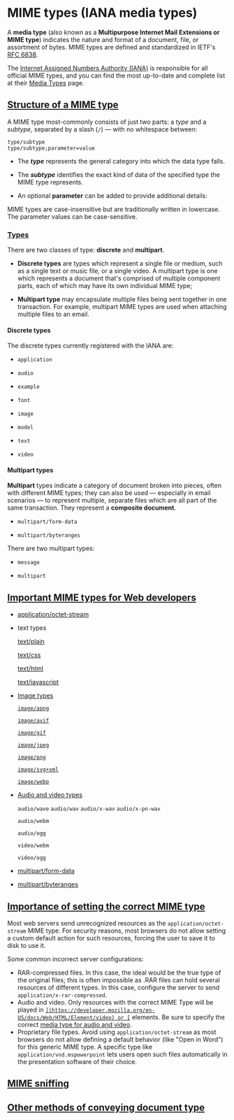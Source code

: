 # MIME types (IANA media types)

A **media type** (also known as a **Multipurpose Internet Mail Extensions or MIME type**) indicates the nature and format of a document, file, or assortment of bytes. MIME types are defined and standardized in IETF's [RFC 6838](https://datatracker.ietf.org/doc/html/rfc6838).

The [Internet Assigned Numbers Authority (IANA)](https://www.iana.org/) is responsible for all official MIME types, and you can find the most up-to-date and complete list at their [Media Types](https://www.iana.org/assignments/media-types/media-types.xhtml) page.

## [Structure of a MIME type](https://developer.mozilla.org/en-US/docs/Web/HTTP/Basics_of_HTTP/MIME_Types#structure_of_a_mime_type)

A MIME type most-commonly consists of just two parts: a *type* and a *subtype*, separated by a slash (`/`) — with no whitespace between:

```
type/subtype
type/subtype;parameter=value
```

- The ***type*** represents the general category into which the data type falls.

- The ***subtype*** identifies the exact kind of data of the specified type the MIME type represents. 

- An optional **parameter** can be added to provide additional details:

MIME types are case-insensitive but are traditionally written in lowercase. The parameter values can be case-sensitive.

### [Types](https://developer.mozilla.org/en-US/docs/Web/HTTP/Basics_of_HTTP/MIME_Types#types)

There are two classes of type: **discrete** and **multipart**.

- **Discrete types** are types which represent a single file or medium, such as a single text or music file, or a single video. A multipart type is one which represents a document that's comprised of multiple component parts, each of which may have its own individual MIME type; 

- **Multipart type** may encapsulate multiple files being sent together in one transaction. For example, multipart MIME types are used when attaching multiple files to an email.

#### Discrete types

The discrete types currently registered with the IANA are:

- `application`

- `audio`

- `example`

- `font`

- `image`

- `model`

- `text`

- `video`

#### Multipart types

**Multipart** types indicate a category of document broken into pieces, often with different MIME types; they can also be used — especially in email scenarios — to represent multiple, separate files which are all part of the same transaction. They represent a **composite document**.

- `multipart/form-data`

- `multipart/byteranges`

There are two multipart types:

- `message`

- `multipart`

## [Important MIME types for Web developers](https://developer.mozilla.org/en-US/docs/Web/HTTP/Basics_of_HTTP/MIME_Types#important_mime_types_for_web_developers)

- [application/octet-stream](https://developer.mozilla.org/en-US/docs/Web/HTTP/Basics_of_HTTP/MIME_Types#applicationoctet-stream)

- text types

  [text/plain](https://developer.mozilla.org/en-US/docs/Web/HTTP/Basics_of_HTTP/MIME_Types#textplain)

  [text/css](https://developer.mozilla.org/en-US/docs/Web/HTTP/Basics_of_HTTP/MIME_Types#textcss)

  [text/html](https://developer.mozilla.org/en-US/docs/Web/HTTP/Basics_of_HTTP/MIME_Types#texthtml)

  [text/javascript](https://developer.mozilla.org/en-US/docs/Web/HTTP/Basics_of_HTTP/MIME_Types#textjavascript)

- [Image types](https://developer.mozilla.org/en-US/docs/Web/HTTP/Basics_of_HTTP/MIME_Types#image_types)

  [`image/apng`](https://developer.mozilla.org/en-US/docs/Web/Media/Formats/Image_types#apng_animated_portable_network_graphics)

  [`image/avif`](https://developer.mozilla.org/en-US/docs/Web/Media/Formats/Image_types#avif_image)

  [`image/gif`](https://developer.mozilla.org/en-US/docs/Web/Media/Formats/Image_types#gif_graphics_interchange_format)

  [`image/jpeg`](https://developer.mozilla.org/en-US/docs/Web/Media/Formats/Image_types#jpeg_joint_photographic_experts_group_image)

  [`image/png`](https://developer.mozilla.org/en-US/docs/Web/Media/Formats/Image_types#png_portable_network_graphics)

  [`image/svg+xml`](https://developer.mozilla.org/en-US/docs/Web/Media/Formats/Image_types#svg_scalable_vector_graphics)

  [`image/webp`](https://developer.mozilla.org/en-US/docs/Web/Media/Formats/Image_types#webp_image)

- [Audio and video types](https://developer.mozilla.org/en-US/docs/Web/HTTP/Basics_of_HTTP/MIME_Types#audio_and_video_types)

  `audio/wave` `audio/wav` `audio/x-wav` `audio/x-pn-wav`

  `audio/webm`

  `audio/ogg`

  `video/webm`

  `video/ogg`

- [multipart/form-data](https://developer.mozilla.org/en-US/docs/Web/HTTP/Basics_of_HTTP/MIME_Types#multipartform-data)

- [multipart/byteranges](https://developer.mozilla.org/en-US/docs/Web/HTTP/Basics_of_HTTP/MIME_Types#multipartbyteranges)

## [Importance of setting the correct MIME type](https://developer.mozilla.org/en-US/docs/Web/HTTP/Basics_of_HTTP/MIME_Types#importance_of_setting_the_correct_mime_type)

Most web servers send unrecognized resources as the `application/octet-stream` MIME type. For security reasons, most browsers do not allow setting a custom default action for such resources, forcing the user to save it to disk to use it.

Some common incorrect server configurations:

- RAR-compressed files. In this case, the ideal would be the true type of the original files; this is often impossible as .RAR files can hold several resources of different types. In this case, configure the server to send `application/x-rar-compressed`.
- Audio and video. Only resources with the correct MIME Type will be played in [``](https://developer.mozilla.org/en-US/docs/Web/HTML/Element/video) or [``](https://developer.mozilla.org/en-US/docs/Web/HTML/Element/audio) elements. Be sure to specify the correct [media type for audio and video](https://developer.mozilla.org/en-US/docs/Web/Media/Formats).
- Proprietary file types. Avoid using `application/octet-stream` as most browsers do not allow defining a default behavior (like "Open in Word") for this generic MIME type. A specific type like `application/vnd.mspowerpoint` lets users open such files automatically in the presentation software of their choice.

## [MIME sniffing](https://developer.mozilla.org/en-US/docs/Web/HTTP/Basics_of_HTTP/MIME_Types#mime_sniffing)

## [Other methods of conveying document type](https://developer.mozilla.org/en-US/docs/Web/HTTP/Basics_of_HTTP/MIME_types#other_methods_of_conveying_document_type)